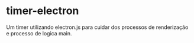 # timer-electron
Um timer utilizando electron.js para cuidar dos processos de renderização e processo de logica main.
